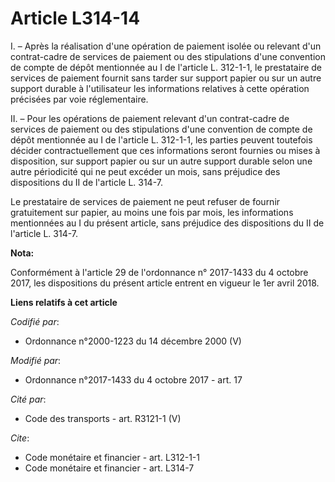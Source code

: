 # Article L314-14

I. – Après la réalisation d'une opération de paiement isolée ou relevant d'un contrat-cadre de services de paiement ou des
stipulations d'une convention de compte de dépôt mentionnée au I de l'article L. 312-1-1, le prestataire de services de
paiement fournit sans tarder sur support papier ou sur un autre support durable à l'utilisateur les informations relatives à
cette opération précisées par voie réglementaire.

II. – Pour les opérations de paiement relevant d'un contrat-cadre de services de paiement ou des stipulations d'une
convention de compte de dépôt mentionnée au I de l'article L. 312-1-1, les parties peuvent toutefois décider
contractuellement que ces informations seront fournies ou mises à disposition, sur support papier ou sur un autre support
durable selon une autre périodicité qui ne peut excéder un mois, sans préjudice des dispositions du II de l'article L. 314-7.

Le prestataire de services de paiement ne peut refuser de fournir gratuitement sur papier, au moins une fois par mois, les
informations mentionnées au I du présent article, sans préjudice des dispositions du II de l'article L. 314-7.

**Nota:**

Conformément à l'article 29 de l'ordonnance n° 2017-1433 du 4 octobre 2017, les dispositions du présent article entrent en
vigueur le 1er avril 2018.

**Liens relatifs à cet article**

_Codifié par_:

  - Ordonnance n°2000-1223 du 14 décembre 2000 (V)

_Modifié par_:

  - Ordonnance n°2017-1433 du 4 octobre 2017 - art. 17

_Cité par_:

  - Code des transports - art. R3121-1 (V)

_Cite_:

  - Code monétaire et financier - art. L312-1-1
  - Code monétaire et financier - art. L314-7
